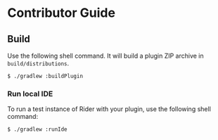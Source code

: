 Contributor Guide
=================

Build
-----
Use the following shell command. It will build a plugin ZIP archive in `build/distributions`.
```console
$ ./gradlew :buildPlugin
```

### Run local IDE
To run a test instance of Rider with your plugin, use the following shell command:
```console
$ ./gradlew :runIde
```
